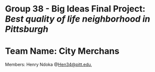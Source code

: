 # Group 38 - Big Ideas Final Project: _Best quality of life neighborhood in Pittsburgh_
# Team Name: City Merchans
Members: Henry Ndoka @Hen34@pitt.edu, 
